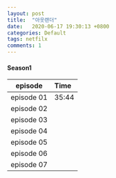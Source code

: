 ```yaml
---
layout: post
title:  "아웃랜더"
date:   2020-06-17 19:30:13 +0800
categories: Default
tags: netfilx
comments: 1
---
```



#### Season1
<div class="tableSize">

| episode | Time | 
| :-------------: | :----------------------- |
| episode 01 | 35:44 |
| episode 02 | |
| episode 03 | |
| episode 04 | |
| episode 05 | |
| episode 06 | |
| episode 07 | |

</div>
